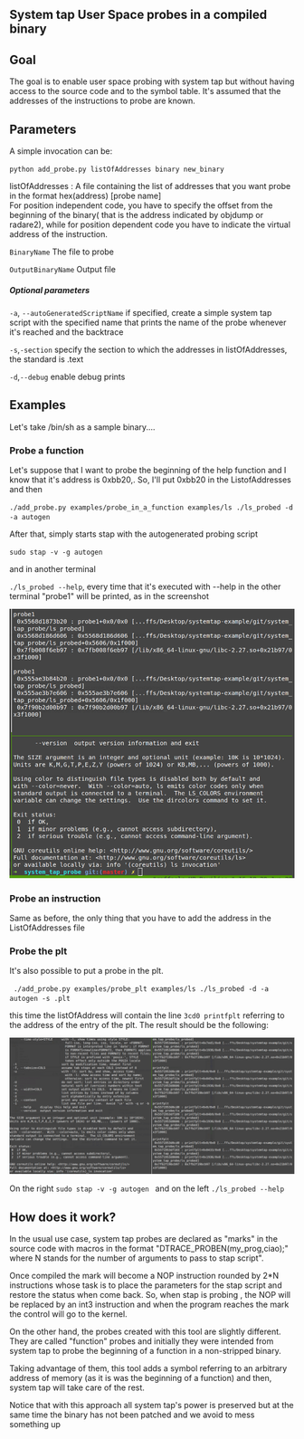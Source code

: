 ## System tap User Space probes in a compiled binary

## Goal 

The goal is to enable user space probing with system tap but without having access to the source code and to the symbol table. It's assumed that the addresses of the instructions to probe are known.

## Parameters 

A simple invocation can be:

`python add_probe.py listOfAddresses binary new_binary`

listOfAddresses : A file containing the list of addresses that you want probe in the format hex(address) [probe name]  
For position independent code, you have to specify the offset from the beginning of the binary( that is  the address indicated by objdump or radare2), while for position dependent code you have to indicate the virtual address of the instruction.

`BinaryName` The file to probe

`OutputBinaryName` Output file

##### Optional parameters

`-a`, `--autoGeneratedScriptName`  if specified, create a simple system tap script with the specified name that prints the name of the probe whenever it's reached and the backtrace

`-s`,`-section` specify the section to which  the addresses in listOfAddresses, the standard is .text

`-d`,`--debug` enable debug prints

## Examples 

Let's take /bin/sh as a sample binary....

### Probe a function

Let's suppose that I want to probe the beginning of the help function and I know that it's address is 0xbb20,. So, I'll put 0xbb20 in the ListofAddresses and then  

 `./add_probe.py examples/probe_in_a_function examples/ls ./ls_probed -d -a autogen`

After that, simply starts stap with the autogenerated probing script

`sudo stap -v -g autogen `

 and in another terminal

`./ls_probed --help`, every time  that it's executed with --help in  the other terminal "probe1" will be printed, as in the screenshot

![probe_a_function](images/probe_a_function.png)



### Probe an  instruction

Same as before, the only thing that you have to add the address in the ListOfAddresses file

### Probe the plt 

It's also possible to put a probe in the plt.

` ./add_probe.py examples/probe_plt examples/ls ./ls_probed -d -a autogen -s .plt` 

this time the listOfAddress will contain the line `3cd0 printfplt` referring to the address of the entry of the plt.  The result should be the following:



![probeplt](images/probe_plt.png)



On the right `sudo stap -v -g autogen ` and on the left `./ls_probed --help`

## How does it work?

In the usual use case, system tap probes are declared as "marks" in the source code with macros in the format  "DTRACE_PROBEN(my_prog,ciao);"  where N stands for the number of arguments to pass to stap script".

Once compiled the mark will become a NOP instruction rounded by 2*N instructions whose task is to  place the parameters for the stap script and restore the status when come back.  So, when stap is probing , the NOP will be replaced by an int3 instruction and when the program reaches the mark the control will go to the kernel. 

On the other hand, the probes created with this tool are slightly different. They are called "function" probes and initially they were intended from system tap  to probe the beginning of a function in  a non-stripped binary.

Taking advantage of them, this tool adds a symbol referring to an arbitrary address of memory  (as it is was  the beginning  of a function)  and then, system tap will take care of the rest.

Notice that with this approach all system tap's power is preserved  but at the same time the binary has not been patched and we avoid to mess something up 
